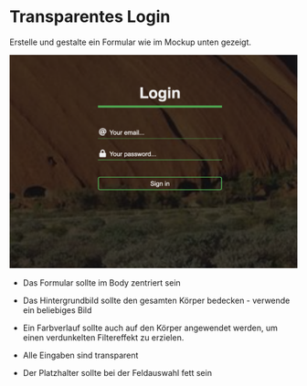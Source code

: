 # Transparentes Login

Erstelle und gestalte ein Formular wie im Mockup unten gezeigt.

![mockup](mockup.png)

- Das Formular sollte im Body zentriert sein

- Das Hintergrundbild sollte den gesamten Körper bedecken - verwende ein beliebiges Bild

- Ein Farbverlauf sollte auch auf den Körper angewendet werden, um einen verdunkelten Filtereffekt zu erzielen.

- Alle Eingaben sind transparent

- Der Platzhalter sollte bei der Feldauswahl fett sein
